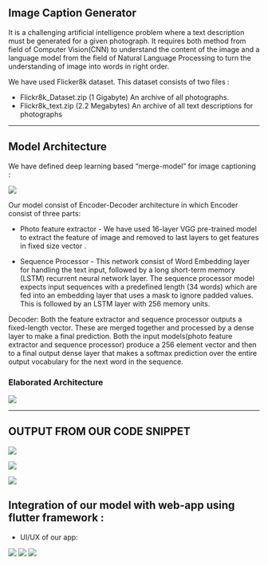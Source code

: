 ## Image Caption Generator
It is a challenging artificial intelligence problem where a text description must be generated for a given photograph.
It requires both method from field of Computer Vision(CNN) to understand the content of the image and a language model from the field of Natural Language Processing to turn the understanding of image into words in right order.

We have used Flicker8k dataset. This dataset consists of two files :
- Flickr8k_Dataset.zip (1 Gigabyte) An archive of all photographs.
- Flickr8k_text.zip (2.2 Megabytes) An archive of all text descriptions for photographs

---

## Model Architecture

We have defined  deep learning based “merge-model” for image captioning :

![](/photo/Schematic-of-the-Merge-Model-For-Image-Captioning.webp)




Our model consist of Encoder-Decoder architecture in which Encoder consist of three parts:
- Photo feature extractor - We have used  16-layer VGG pre-trained model to extract the feature of image and removed to last layers to get features in fixed size vector .

- Sequence Processor - This network consist of Word Embedding layer for handling the text input, followed by a long short-term memory (LSTM) recurrent neural network layer. The sequence processor model expects input sequences with a predefined length (34 words) which are fed into an embedding layer that uses a mask to ignore padded values. This is followed by an LSTM layer with 256 memory units.

Decoder: Both the feature extractor and sequence processor outputs a fixed-length vector. These are merged together and processed by a dense layer to make a final prediction. Both the input models(photo feature extractor and sequence processor) produce a 256 element vector and then to a final output dense layer that makes a softmax prediction over the entire output vocabulary for the next word in the sequence.

### Elaborated Architecture 
![](/photo/Plot-of-the-Caption-Generation-Deep-Learning-Model.webp)

---

## OUTPUT FROM OUR CODE SNIPPET
![](/photo/2.PNG)

![](/photo/3.PNG)

![](/photo/4.PNG)

## Integration of our model with web-app using flutter framework :

- UI/UX of our app:


![](/photo/8.jpeg)
![](/photo/9.jpeg)
![](/photo/10.jpeg)









